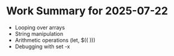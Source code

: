 # Work Summary for 2025-07-22

- Looping over arrays
- String manipulation
- Arithmetic operations (let, $(( )))
- Debugging with set -x
